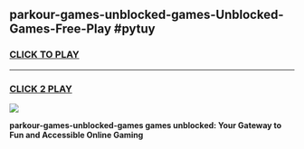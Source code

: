 
## parkour-games-unblocked-games-Unblocked-Games-Free-Play #pytuy
<h3>
<a href="https://us.freeplayer.one?title=parkour-games-unblocked-games&ref=9M">CLICK TO PLAY</a></h3>
<hr>

<h3>
<a href="https://us.freeplayer.one?title=parkour-games-unblocked-games&ref=9M">CLICK 2 PLAY</a>
  
</h3>

<a href="https://us.freeplayer.one?title=parkour-games-unblocked-games&ref=9M"><img src="https://clearcache.store/games.png"></a>


**parkour-games-unblocked-games games unblocked: Your Gateway to Fun and Accessible Online Gaming**
